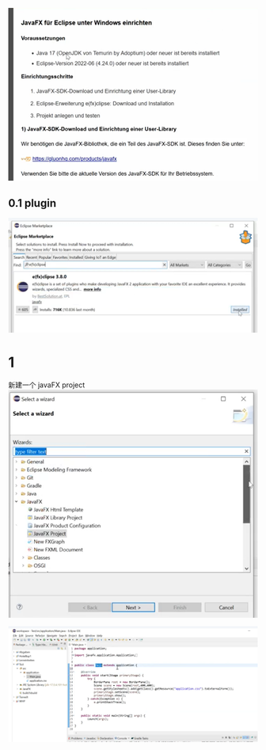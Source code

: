 
![](image/Pasted%20image%2020230512125035.png)



## 0.1 plugin
![](image/Pasted%20image%2020230512130000.png)

# 1 
新建一个 javaFX project
![](image/Pasted%20image%2020230512130336.png)

![](image/Pasted%20image%2020230512131453.png)



